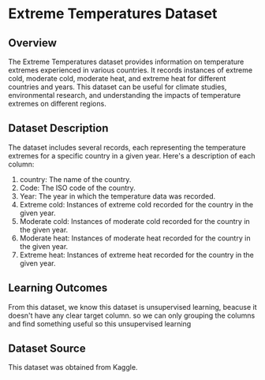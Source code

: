 # Extreme Temperatures Dataset
## Overview
The Extreme Temperatures dataset provides information on temperature extremes experienced in various countries. 
It records instances of extreme cold, moderate cold, moderate heat, and extreme heat for different countries and years. 
This dataset can be useful for climate studies, environmental research, and understanding the impacts of temperature extremes on different regions.

## Dataset Description
The dataset includes several records, each representing the temperature extremes for a specific country in a given year. Here's a description of each column:

1. country: The name of the country.
2. Code: The ISO code of the country.
3. Year: The year in which the temperature data was recorded.
4. Extreme cold: Instances of extreme cold recorded for the country in the given year.
5. Moderate cold: Instances of moderate cold recorded for the country in the given year.
6. Moderate heat: Instances of moderate heat recorded for the country in the given year.
7. Extreme heat: Instances of extreme heat recorded for the country in the given year.

## Learning Outcomes
From this dataset, we know this dataset is unsupervised learning, beacuse it doesn't have any clear target column.
so we can only grouping the columns and find something useful so this unsupervised learning

## Dataset Source
This dataset was obtained from Kaggle.
